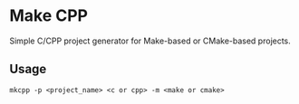 # Make CPP

Simple C/CPP project generator for Make-based or CMake-based projects.

## Usage
`mkcpp -p <project_name> <c or cpp> -m <make or cmake>`
